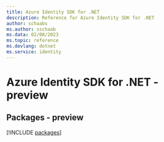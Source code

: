 ```yaml
---
title: Azure Identity SDK for .NET
description: Reference for Azure Identity SDK for .NET
author: schaabs
ms.author: sschaab
ms.data: 02/08/2023
ms.topic: reference
ms.devlang: dotnet
ms.service: identity
---
```

# Azure Identity SDK for .NET - preview
## Packages - preview
[!INCLUDE [packages](identity-index.md)]